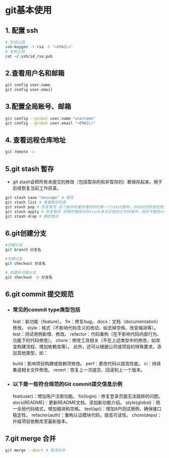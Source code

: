 # git基本使用

## 1. 配置 ssh

```sh
# 生成公钥
ssh-keygen -t rsa -C "<EMAIL>"
# 复制公钥
cat ~/.ssh/id_rsa.pub
```

## 2.查看用户名和邮箱

```sh
git config user.name
git config user.email
```

## 3.配置全局账号、邮箱

```sh
git config --global user.name "username"
git config --global user.email "<EMAIL>"
```

## 4. 查看远程仓库地址

``` sh
git remote -v
```

## 5.git stash 暂存

- git stash会把所有未提交的修改（包括暂存的和非暂存的）都保存起来，用于后续恢复当前工作目录。

```sh
git stash save "message" # 暂存
git stash list # 查看暂存列表
git stash pop # 恢复暂存 这个指令将缓存堆栈中的第一个stash删除，并将对应修改应用到当前的工作目录下
git stash apply # 恢复暂存 将缓存堆栈中的stash多次应用到工作目录中，但并不删除stash拷贝
git stash drop # 删除暂存
```

## 6.git创建分支

```sh
#创建分支
git branch 分支名

#切换分支
git checkout 分支名

# 创建并切换分支
git checkout -b 分支名
```

## 6.git commit 提交规范

- ### 常见的commit type类型包括

    feat：新功能（feature）。
    fix：修复bug。
    docs：文档（documentation）修改。
    style：格式（不影响代码含义的改动，如去掉空格、改变缩进等）。
    test：测试用例新增、修改。
    refactor：代码重构（在不影响代码内部行为、功能下的代码修改）。
    chore：修改工具相关（不在上述类型中的修改，如改变构建流程、增加依赖库等）。
    此外，还可以根据公司或项目的特殊要求，添加其他类型，如：

    build：影响项目构建或依赖项修改。
    perf：更改代码以提高性能。
    ci：持续集成相关文件修改。
    revert：恢复上一次提交、回滚到上一个版本。

- ### 以下是一些符合规范的Git commit提交信息示例

    feat(user)：增加用户注册功能。
    fix(login)：修复登录页面无法跳转的问题。
    docs(README)：更新README文档，添加新功能介绍。
    style(global)：统一全局代码格式，增加缩进和空格。
    test(api)：增加API测试用例，确保接口稳定性。
    refactor(auth)：重构认证模块代码，提高可读性。
    chore(deps)：升级项目依赖库至最新版本。

## 7.git merge 合并

 ```sh
 git merge --abort # 取消合并
 ```
